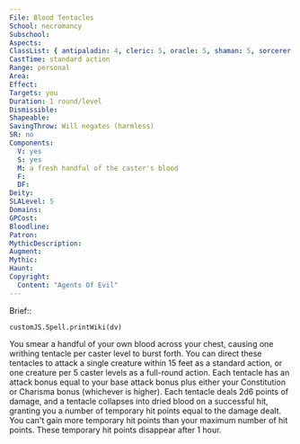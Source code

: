 ```yaml
---
File: Blood Tentacles
School: necromancy
Subschool: 
Aspects: 
ClassList: { antipaladin: 4, cleric: 5, oracle: 5, shaman: 5, sorcerer: 5, wizard: 5, summoner: 4, unchained summoner: 4, witch: 5 }
CastTime: standard action
Range: personal
Area: 
Effect: 
Targets: you
Duration: 1 round/level
Dismissible: 
Shapeable: 
SavingThrow: Will negates (harmless)
SR: no
Components:
  V: yes
  S: yes
  M: a fresh handful of the caster's blood
  F: 
  DF: 
Deity: 
SLALevel: 5
Domains: 
GPCost: 
Bloodline: 
Patron: 
MythicDescription: 
Augment: 
Mythic: 
Haunt: 
Copyright:
  Content: "Agents Of Evil"
---
```

Brief:: 

```dataviewjs
customJS.Spell.printWiki(dv)
```

You smear a handful of your own blood across your chest, causing one writhing tentacle per caster level to burst forth. You can direct these tentacles to attack a single creature within 15 feet as a standard action, or one creature per 5 caster levels as a full-round action. Each tentacle has an attack bonus equal to your base attack bonus plus either your Constitution or Charisma bonus (whichever is higher). Each tentacle deals 2d6 points of damage, and a tentacle collapses into dried blood on a successful hit, granting you a number of temporary hit points equal to the damage dealt. You can't gain more temporary hit points than your maximum number of hit points. These temporary hit points disappear after 1 hour.
